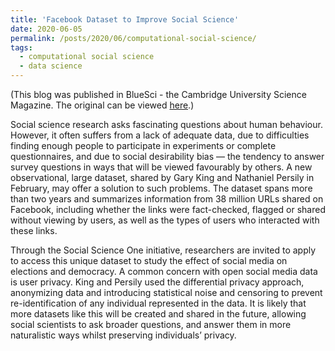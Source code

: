 ```yaml
---
title: 'Facebook Dataset to Improve Social Science'
date: 2020-06-05
permalink: /posts/2020/06/computational-social-science/
tags:
  - computational social science
  - data science
---
```


(This blog was published in BlueSci - the Cambridge University Science Magazine. The original can be viewed [here](https://www.bluesci.co.uk/posts/facebook-dataset-to-improve-social-science/).)

Social science research asks fascinating questions about human behaviour. However, it often suffers from a lack of adequate data, due to difficulties finding enough people to participate in experiments or complete questionnaires, and due to social desirability bias — the tendency to answer survey questions in ways that will be viewed favourably by others. A new observational, large dataset, shared by Gary King and Nathaniel Persily in February, may offer a solution to such problems. The dataset spans more than two years and summarizes information from 38 million URLs shared on Facebook, including whether the links were fact-checked, flagged or shared without viewing by users, as well as the types of users who interacted with these links.

Through the Social Science One initiative, researchers are invited to apply to access this unique dataset to study the effect of social media on elections and democracy. A common concern with open social media data is user privacy. King and Persily used the differential privacy approach, anonymizing data and introducing statistical noise and censoring to prevent re-identification of any individual represented in the data. It is likely that more datasets like this will be created and shared in the future, allowing social scientists to ask broader questions, and answer them in more naturalistic ways whilst preserving individuals’ privacy.
